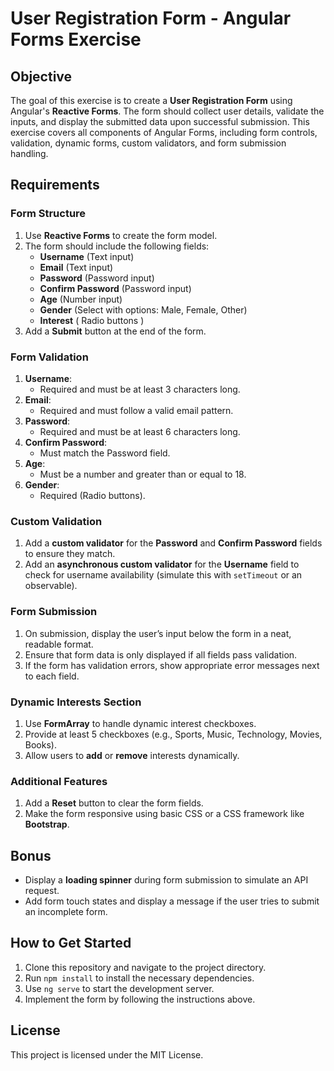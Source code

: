 # User Registration Form - Angular Forms Exercise

## Objective

The goal of this exercise is to create a **User Registration Form** using Angular's **Reactive Forms**. The form should collect user details, validate the inputs, and display the submitted data upon successful submission. This exercise covers all components of Angular Forms, including form controls, validation, dynamic forms, custom validators, and form submission handling.

## Requirements

### Form Structure

1. Use **Reactive Forms** to create the form model.
2. The form should include the following fields:
   - **Username** (Text input)
   - **Email** (Text input)
   - **Password** (Password input)
   - **Confirm Password** (Password input)
   - **Age** (Number input)
   - **Gender** (Select with options: Male, Female, Other)
   - **Interest** ( Radio buttons )
3. Add a **Submit** button at the end of the form.

### Form Validation

1. **Username**:
   - Required and must be at least 3 characters long.
2. **Email**:
   - Required and must follow a valid email pattern.
3. **Password**:
   - Required and must be at least 6 characters long.
4. **Confirm Password**:
   - Must match the Password field.
5. **Age**:
   - Must be a number and greater than or equal to 18.
6. **Gender**:
   - Required (Radio buttons).

### Custom Validation

1. Add a **custom validator** for the **Password** and **Confirm Password** fields to ensure they match.
2. Add an **asynchronous custom validator** for the **Username** field to check for username availability (simulate this with `setTimeout` or an observable).

### Form Submission

1. On submission, display the user’s input below the form in a neat, readable format.
2. Ensure that form data is only displayed if all fields pass validation.
3. If the form has validation errors, show appropriate error messages next to each field.

### Dynamic Interests Section

1. Use **FormArray** to handle dynamic interest checkboxes.
2. Provide at least 5 checkboxes (e.g., Sports, Music, Technology, Movies, Books).
3. Allow users to **add** or **remove** interests dynamically.

### Additional Features

1. Add a **Reset** button to clear the form fields.
2. Make the form responsive using basic CSS or a CSS framework like **Bootstrap**.

## Bonus

- Display a **loading spinner** during form submission to simulate an API request.
- Add form touch states and display a message if the user tries to submit an incomplete form.

## How to Get Started

1. Clone this repository and navigate to the project directory.
2. Run `npm install` to install the necessary dependencies.
3. Use `ng serve` to start the development server.
4. Implement the form by following the instructions above.

## License

This project is licensed under the MIT License.
